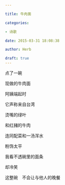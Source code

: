 ```yaml
---

title: 牛肉面

categories:

- 诗歌

date: 2015-03-31 18:08:38

author: Herb

draft: true
---
```


点了一碗

现做的牛肉面

阿姨端起时

它声称来自台湾

烫嘴的绿叶

和红赭的牛肉

连同配菜和一汤浑水

粉饰太平

我看不透碗里的面条

却冷笑

这整碗　不会让与他人的晚餐